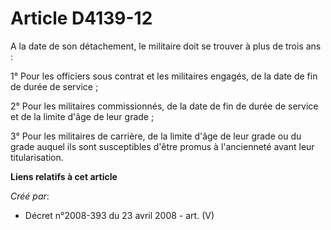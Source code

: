 # Article D4139-12

A la date de son détachement, le militaire doit se trouver à plus de trois ans :

1° Pour les officiers sous contrat et les militaires engagés, de la date de fin de durée de service ;

2° Pour les militaires commissionnés, de la date de fin de durée de service et de la limite d'âge de leur grade ;

3° Pour les militaires de carrière, de la limite d'âge de leur grade ou du grade auquel ils sont susceptibles d'être promus à
l'ancienneté avant leur titularisation.

**Liens relatifs à cet article**

_Créé par_:

  - Décret n°2008-393 du 23 avril 2008 - art. (V)
